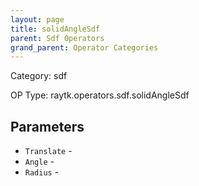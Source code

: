 ```yaml
---
layout: page
title: solidAngleSdf
parent: Sdf Operators
grand_parent: Operator Categories
---
```


Category: sdf

OP Type: raytk.operators.sdf.solidAngleSdf

## Parameters

* `Translate` - 
* `Angle` - 
* `Radius` -
